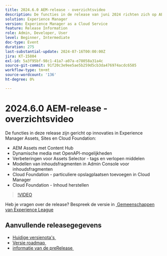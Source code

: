 ```yaml
---
title: 2024.6.0 AEM-release - overzichtsvideo
description: De functies in de release van juni 2024 richten zich op AEM Assets met Content Hub, Dynamic Media met OpenAPI-mogelijkheden, Assets Selector-verbeteringen - tags en verlopen elementen, Content Fragment-modellen in Content Fragment Admin Console, Cloud Foundation - Private Repositories in Cloud Manager toevoegen, en Cloud Foundation - Content Restore.
solution: Experience Manager
version: Experience Manager as a Cloud Service
feature: Release Information
role: Admin, Developer, User
level: Beginner, Intermediate
doc-type: Event
duration: 275
last-substantial-update: 2024-07-16T00:00:00Z
jira: KT-15804
exl-id: 5a3f95bf-98c1-41a7-a07a-e78058a31a4c
source-git-commit: 91f20c3e9ee5ae5b259d5cb3da476974acdc6585
workflow-type: tm+mt
source-wordcount: '136'
ht-degree: 0%

---
```


# 2024.6.0 AEM-release - overzichtsvideo

De functies in deze release zijn gericht op innovaties in Experience Manager Assets, Sites en Cloud Foundation:

* AEM Assets met Content Hub
* Dynamische media met OpenAPI-mogelijkheden
* Verbeteringen voor Assets Selector - tags en verlopen middelen
* Modellen van inhoudsfragmenten in Admin Console voor inhoudsfragmenten
* Cloud Foundation - particuliere opslagplaatsen toevoegen in Cloud Manager
* Cloud Foundation - Inhoud herstellen

>[!VIDEO](https://video.tv.adobe.com/v/3430779/?learn=on)


Heb je vragen over de release?  Bespreek de versie in [&#x200B; Gemeenschappen van Experience League &#x200B;](https://adobe.ly/47dj9Wj)

## Aanvullende releasegegevens

* [&#x200B; Huidige versienota&#39;s &#x200B;](https://experienceleague.adobe.com/docs/experience-manager-cloud-service/content/release-notes/home.html?lang=nl-NL)
* [&#x200B; Versie roadmap &#x200B;](https://experienceleague.adobe.com/docs/experience-manager-release-information/aem-release-updates/update-releases-roadmap.html?lang=nl-NL)
* [&#x200B; informatie van de preRelease &#x200B;](https://experienceleague.adobe.com/docs/experience-manager-cloud-service/content/release-notes/prerelease.html?lang=nl-NL)
